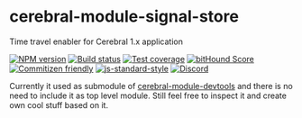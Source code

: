 # cerebral-module-signal-store
Time travel enabler for Cerebral 1.x application

[![NPM version][npm-image]][npm-url]
[![Build status][travis-image]][travis-url]
[![Test coverage][coveralls-image]][coveralls-url]
[![bitHound Score][bithound-image]][bithound-url]
[![Commitizen friendly][commitizen-image]][commitizen-url]
[![js-standard-style][standard-image]][standard-url]
[![Discord][discord-image]][discord-url]

Currently it used as submodule of [cerebral-module-devtools](https://github.com/cerebral-legacy/cerebral-module-devtools) and there is no need to include it as top level module.
Still feel free to inspect it and create own cool stuff based on it.

[npm-image]: https://img.shields.io/npm/v/cerebral-module-signal-store.svg?style=flat
[npm-url]: https://npmjs.org/package/cerebral-module-signal-store
[travis-image]: https://img.shields.io/travis/cerebral/cerebral-module-signal-store.svg?style=flat
[travis-url]: https://travis-ci.org/cerebral/cerebral-module-signal-store
[coveralls-image]: https://img.shields.io/coveralls/cerebral/cerebral-module-signal-store.svg?style=flat
[coveralls-url]: https://coveralls.io/r/cerebral/cerebral-module-signal-store?branch=master
[bithound-image]: https://www.bithound.io/github/cerebral/cerebral-module-signal-store/badges/score.svg
[bithound-url]: https://www.bithound.io/github/cerebral/cerebral-module-signal-store
[commitizen-image]: https://img.shields.io/badge/commitizen-friendly-brightgreen.svg
[commitizen-url]: http://commitizen.github.io/cz-cli/
[standard-image]: https://img.shields.io/badge/code%20style-standard-brightgreen.svg
[standard-url]: http://standardjs.com/
[discord-image]: https://img.shields.io/badge/discord-join%20chat-blue.svg
[discord-url]: https://discord.gg/0kIweV4bd2bwwsvH
